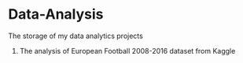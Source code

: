 # Data-Analysis
The storage of my data analytics projects

1. The analysis of European Football 2008-2016 dataset from Kaggle
